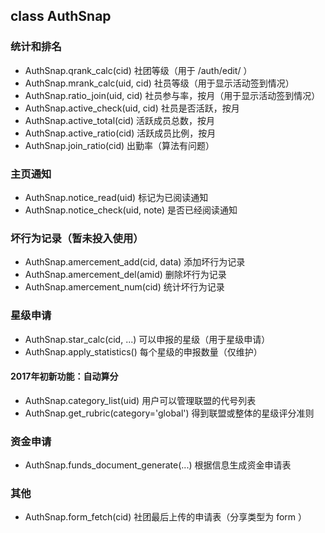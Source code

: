 ## class AuthSnap

### 统计和排名
* AuthSnap.qrank_calc(cid)					社团等级（用于 /auth/edit/ ）
* AuthSnap.mrank_calc(uid, cid)				社员等级（用于显示活动签到情况）
* AuthSnap.ratio_join(uid, cid)				社员参与率，按月（用于显示活动签到情况）
* AuthSnap.active_check(uid, cid)			社员是否活跃，按月
* AuthSnap.active_total(cid)				活跃成员总数，按月
* AuthSnap.active_ratio(cid)				活跃成员比例，按月
* AuthSnap.join_ratio(cid)					出勤率（算法有问题）

### 主页通知
* AuthSnap.notice_read(uid)					标记为已阅读通知
* AuthSnap.notice_check(uid, note)			是否已经阅读通知

### 坏行为记录（暂未投入使用）
* AuthSnap.amercement_add(cid, data)		添加坏行为记录
* AuthSnap.amercement_del(amid)				删除坏行为记录
* AuthSnap.amercement_num(cid)				统计坏行为记录

### 星级申请
* AuthSnap.star_calc(cid, ...)				可以申报的星级（用于星级申请）
* AuthSnap.apply_statistics()				每个星级的申报数量（仅维护）

#### 2017年初新功能：自动算分
* AuthSnap.category_list(uid)				用户可以管理联盟的代号列表
* AuthSnap.get_rubric(category='global')	得到联盟或整体的星级评分准则

### 资金申请
* AuthSnap.funds_document_generate(...)		根据信息生成资金申请表

### 其他
* AuthSnap.form_fetch(cid)					社团最后上传的申请表（分享类型为 form ）

